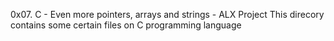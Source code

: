 0x07. C - Even more pointers, arrays and strings - ALX Project
This direcory contains some certain files on C programming language
